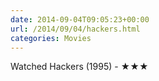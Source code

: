 ```yaml
---
date: 2014-09-04T09:05:23+00:00
url: /2014/09/04/hackers.html
categories: Movies
---
```

Watched Hackers (1995) - ★★★




